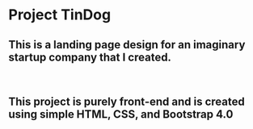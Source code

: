 <h1>Project TinDog</h1>
<h2>This is a landing page design for an imaginary startup company that I created.</h2>
<br>
<h2>This project is purely front-end and is created using simple HTML, CSS, and Bootstrap 4.0</h2>